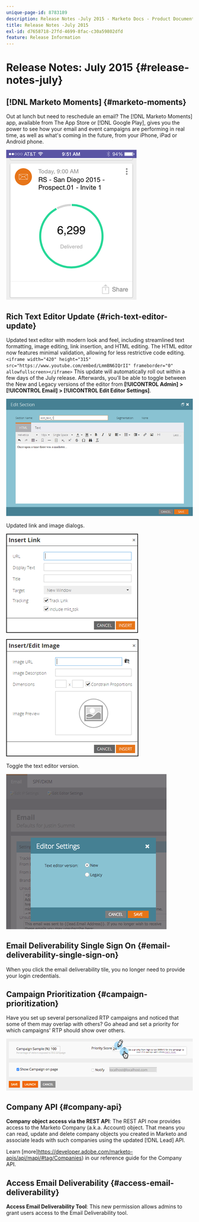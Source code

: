 ```yaml
---
unique-page-id: 8783189
description: Release Notes -July 2015 - Marketo Docs - Product Documentation
title: Release Notes -July 2015
exl-id: d7658718-27fd-4699-8fac-c30a59802dfd
feature: Release Information
---
```

# Release Notes: July 2015 {#release-notes-july}

## [!DNL Marketo Moments] {#marketo-moments}

Out at lunch but need to reschedule an email? The [!DNL Marketo Moments] app, available from The App Store or [!DNL Google Play], gives you the power to see how your email and event campaigns are performing in real time, as well as what's coming in the future, from your iPhone, iPad or Android phone.

![](assets/image2015-7-10-9-3a42-3a29.png)

## Rich Text Editor Update {#rich-text-editor-update}

Updated text editor with modern look and feel, including streamlined text formatting, image editing, link insertion, and HTML editing. The HTML editor now features minimal validation, allowing for less restrictive code editing.
`<iframe width="420" height="315" src="https://www.youtube.com/embed/LmmBN6IQrII" frameborder="0" allowfullscreen></iframe>` This update will automatically roll out within a few days of the July release. Afterwards, you'll be able to toggle between the New and Legacy versions of the editor from **[!UICONTROL Admin] > [!UICONTROL Email] > [!UICONTROL Edit Editor Settings]**.

![](assets/image2015-7-10-9-3a42-3a44.png)

Updated link and image dialogs.

![](assets/image2015-7-10-9-3a42-3a57.png)

![](assets/image2015-7-10-9-3a43-3a20.png)

Toggle the text editor version.

![](assets/image2015-7-10-9-3a43-3a32.png)

## Email Deliverability Single Sign On {#email-deliverability-single-sign-on}

When you click the email deliverability tile, you no longer need to provide your login credentials.

## Campaign Prioritization {#campaign-prioritization}

Have you set up several personalized RTP campaigns and noticed that some of them may overlap with others? Go ahead and set a priority for which campaigns' RTP should show over others.

![](assets/image2015-7-9-20-3a20-3a58.png)

## Company API {#company-api}

**Company object access via the REST API**: The REST API now provides access to the Marketo Company (a.k.a. Account) object. That means you can read, update and delete company objects you created in Marketo and associate leads with such companies using the updated [!DNL Lead] API.

Learn [more]<https://developer.adobe.com/marketo-apis/api/mapi/#tag/Companies>) in our reference guide for the Company API.

## Access Email Deliverability {#access-email-deliverability}

**Access Email Deliverability Tool**: This new permission allows admins to grant users access to the Email Deliverability tool.

